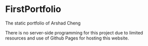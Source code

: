 # FirstPortfolio

The static portfolio of Arshad Cheng

There is no server-side programming for this project due to limited resources and use of Github Pages for hosting this website.
